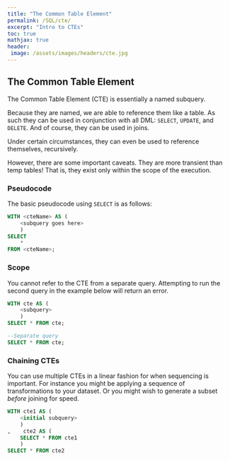 ```yaml
---
title: "The Common Table Element"
permalink: /SQL/cte/
excerpt: "Intro to CTEs"
toc: true
mathjax: true
header:
 image: /assets/images/headers/cte.jpg
---
```


## The Common Table Element

The Common Table Element (CTE) is essentially a named subquery.

Because they are named, we are able to reference them like a table.
As such they can be used in conjunction with all DML: `SELECT`, `UPDATE`, and `DELETE`.
And of course, they can be used in joins.

Under certain circumstances, they can even be used to reference themselves, recursively.

However, there are some important caveats.
They are more transient than temp tables!
That is, they exist only within the scope of the execution. 

### Pseudocode

The basic pseudocode using `SELECT` is as follows:

```sql
WITH <cteName> AS (
	<subquery goes here>
	)
SELECT
	*
FROM <cteName>;
```

### Scope

You cannot refer to the CTE from a separate query. 
Attempting to run the second query in the example below will return an error.

```sql
WITH cte AS (
	<subquery>
	)
SELECT * FROM cte;

--Separate query
SELECT * FROM cte;
```

### Chaining CTEs

You can use multiple CTEs in a linear fashion for when sequencing is important.
For instance you might be applying a sequence of transformations to your dataset.
Or you might wish to generate a subset _before_ joining for speed. 


```sql
WITH cte1 AS (
	<initial subquery>
	)
,    cte2 AS (
	SELECT * FROM cte1
	)
SELECT * FROM cte2 
```


